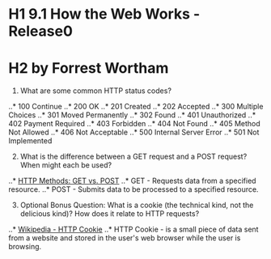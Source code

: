 # H1 9.1 How the Web Works - Release0
# H2 by Forrest Wortham

1. What are some common HTTP status codes?

..* 100 Continue
..* 200 OK
..* 201 Created
..* 202 Accepted
..* 300 Multiple Choices
..* 301 Moved Permanently
..* 302 Found
..* 401 Unauthorized
..* 402 Payment Required
..* 403 Forbidden
..* 404 Not Found
..* 405 Method Not Allowed
..* 406 Not Acceptable
..* 500 Internal Server Error
..* 501 Not Implemented

2. What is the difference between a GET request and a POST request? When might each be used?

..* [HTTP Methods: GET vs. POST](http://www.w3schools.com/tags/ref_httpmethods.asp)
..* GET - Requests data from a specified resource.
..* POST - Submits data to be processed to a specified resource.

3. Optional Bonus Question: What is a cookie (the technical kind, not the delicious kind)? How does it relate to HTTP requests?

..* [Wikipedia - HTTP Cookie](https://en.wikipedia.org/wiki/HTTP_cookie)
..* HTTP Cookie - is a small piece of data sent from a website and stored in the user's web browser while the user is browsing.

